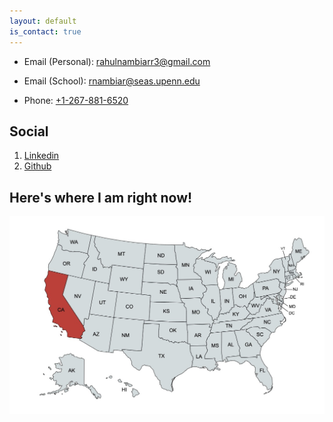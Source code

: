 ```yaml
---
layout: default
is_contact: true
---
```


* Email (Personal): [rahulnambiarr3@gmail.com](mailto:rahulnambiarr3@gmail.com)

* Email (School): [rnambiar@seas.upenn.edu](mailto:rnambiar@seas.upenn.edu)

* Phone: [+1-267-881-6520](tel:+12678816520)



## Social

1. [Linkedin](https://www.linkedin.com/in/rahul-nambiar27/)
2. [Github](https://github.com/rnambs)

##  Here's where I am right now!

<img class="my-map" src="cali_map.jpg">
